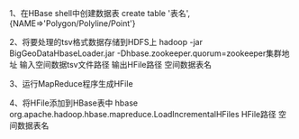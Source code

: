 1、在HBase shell中创建数据表
create table '表名', {NAME=>'Polygon/Polyline/Point'}

2、将要处理的tsv格式数据存储到HDFS上
hadoop -jar BigGeoDataHbaseLoader.jar -Dhbase.zookeeper.quorum=zookeeper集群地址 输入空间数据tsv文件路径 输出HFile路径 空间数据表名

3、运行MapReduce程序生成HFile

4、将HFile添加到HBase表中
hbase org.apache.hadoop.hbase.mapreduce.LoadIncrementalHFiles HFile路径 空间数据表名
